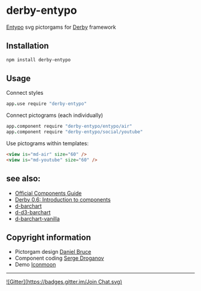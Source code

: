 # derby-entypo
[Entypo](http://entypo.com/) svg pictorgams for [Derby](http://github.com/codeparty/derby) framework

## Installation
```sh
npm install derby-entypo
```

## Usage
Connect styles
```coffeescript
app.use require "derby-entypo"
```

Connect pictograms (each individually)
```coffeescript
app.component require "derby-entypo/entypo/air"
app.component require "derby-entypo/social/youtube"
```

Use pictograms within templates: 
```html
<view is="md-air" size="60" />
<view is="md-youtube" size="60" />
```


## see also:
- [Official Components Guide](https://github.com/codeparty/derby/blob/master/docs/guides/components.md)
- [Derby 0.6: Introduction to components](https://github.com/dmapper/derby-tutorials/blob/master/derby4.md)
- [d-barchart](http://github.com/codeparty/d-barchart)
- [d-d3-barchart](http://github.com/codeparty/d-d3-barchart)
- [d-barchart-vanilla](http://github.com/codeparty/d-barchart-vanilla)

## Copyright information
- Pictorgam design [Daniel Bruce](//entypo.com/)
- Component coding [Serge Droganov](//droganov.ru)
- Demo [Iconmoon](//icomoon.io)

---
[![Gitter](https://badges.gitter.im/Join Chat.svg)](https://gitter.im/droganov/derby-entypo?utm_source=badge&utm_medium=badge&utm_campaign=pr-badge&utm_content=badge)